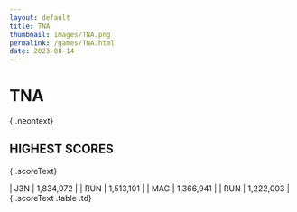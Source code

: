```yaml
---
layout: default
title: TNA
thumbnail: images/TNA.png
permalink: /games/TNA.html
date: 2023-08-14
---
```


# TNA 
{:.neontext}

## HIGHEST SCORES
{:.scoreText}

| J3N | 1,834,072 | 
| RUN | 1,513,101 | 
| MAG | 1,366,941 | 
| RUN | 1,222,003 | 
{:.scoreText .table .td}

